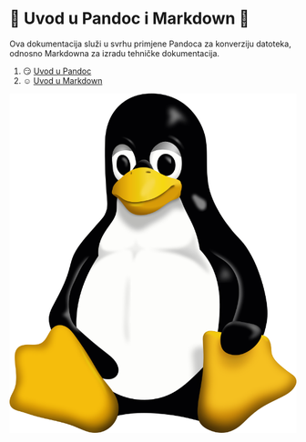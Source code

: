 # 🍕 Uvod u Pandoc i Markdown 🍕
Ova dokumentacija služi u svrhu primjene Pandoca za konverziju datoteka, odnosno Markdowna za izradu tehničke dokumentacija.

1. 😏 [Uvod u Pandoc](docs/02-pandoc-primjeri-konverzije.md)
2. ☺️ [Uvod u Markdown](docs/01-markdown-primjeri.md)

![Tux](Tux.png)
